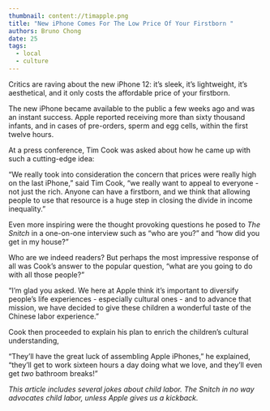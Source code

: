 ```yaml
---
thumbnail: content://timapple.png
title: "New iPhone Comes For The Low Price Of Your Firstborn "
authors: Bruno Chong
date: 25
tags:
  - local
  - culture
---
```


Critics are raving about the new iPhone 12: it’s sleek, it’s lightweight, it’s aesthetical, and it only costs the affordable price of your firstborn.

The new iPhone became available to the public a few weeks ago and was an instant success. Apple reported receiving more than sixty thousand infants, and in cases of pre-orders, sperm and egg cells, within the first twelve hours.

At a press conference, Tim Cook was asked about how he came up with such a cutting-edge idea:

“We really took into consideration the concern that prices were really high on the last iPhone,” said Tim Cook, “we really want to appeal to everyone - not just the rich. Anyone can have a firstborn, and we think that allowing people to use that resource is a huge step in closing the divide in income inequality.”

Even more inspiring were the thought provoking questions he posed to *The Snitch* in a one-on-one interview such as “who are you?” and “how did you get in my house?”

Who are we indeed readers? But perhaps the most impressive response of all was Cook’s answer to the popular question, “what are you going to do with all those people?”

“I’m glad you asked. We here at Apple think it’s important to diversify people’s life experiences - especially cultural ones - and to advance that mission, we have decided to give these children a wonderful taste of the Chinese labor experience.”

Cook then proceeded to explain his plan to enrich the children’s cultural understanding,

“They’ll have the great luck of assembling Apple iPhones,” he explained, “they’ll get to work sixteen hours a day doing what we love, and they’ll even get *two* bathroom breaks!”

*This article includes several jokes about child labor. The Snitch in no way advocates child labor, unless Apple gives us a kickback.*
